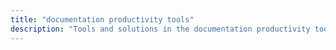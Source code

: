 ```yaml
---
title: "documentation productivity tools" 
description: "Tools and solutions in the documentation productivity tools category"
---
```


